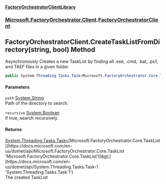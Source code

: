 #### [FactoryOrchestratorClientLibrary](./FactoryOrchestratorClientLibrary.md 'FactoryOrchestratorClientLibrary')
### [Microsoft.FactoryOrchestrator.Client](./Microsoft-FactoryOrchestrator-Client.md 'Microsoft.FactoryOrchestrator.Client').[FactoryOrchestratorClient](./Microsoft-FactoryOrchestrator-Client-FactoryOrchestratorClient.md 'Microsoft.FactoryOrchestrator.Client.FactoryOrchestratorClient')
## FactoryOrchestratorClient.CreateTaskListFromDirectory(string, bool) Method
Asynchronously Creates a new TaskList by finding all .exe, .cmd, .bat, .ps1, and TAEF files in a given folder.  
```csharp
public System.Threading.Tasks.Task<Microsoft.FactoryOrchestrator.Core.TaskList> CreateTaskListFromDirectory(string path, bool recursive=false);
```
#### Parameters
<a name='Microsoft-FactoryOrchestrator-Client-FactoryOrchestratorClient-CreateTaskListFromDirectory(string_bool)-path'></a>
`path` [System.String](https://docs.microsoft.com/en-us/dotnet/api/System.String 'System.String')  
Path of the directory to search.  
  
<a name='Microsoft-FactoryOrchestrator-Client-FactoryOrchestratorClient-CreateTaskListFromDirectory(string_bool)-recursive'></a>
`recursive` [System.Boolean](https://docs.microsoft.com/en-us/dotnet/api/System.Boolean 'System.Boolean')  
If true, search recursively.  
  
#### Returns
[System.Threading.Tasks.Task&lt;](https://docs.microsoft.com/en-us/dotnet/api/System.Threading.Tasks.Task-1 'System.Threading.Tasks.Task`1')[Microsoft.FactoryOrchestrator.Core.TaskList](https://docs.microsoft.com/en-us/dotnet/api/Microsoft.FactoryOrchestrator.Core.TaskList 'Microsoft.FactoryOrchestrator.Core.TaskList')[&gt;](https://docs.microsoft.com/en-us/dotnet/api/System.Threading.Tasks.Task-1 'System.Threading.Tasks.Task`1')  
The created TaskList  
